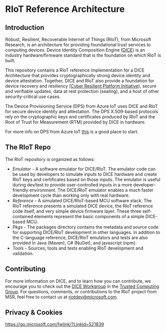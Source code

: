 # RIoT Reference Architecture
## Introduction
Robust, Resilient, Recoverable Internet of Things (RIoT), from Microsoft Research, is an architecture for providing foundational trust services to computing devices. Device Identity Composition Engine ([DICE](https://trustedcomputinggroup.org/work-groups/dice-architectures/)) is an industry hardware/firmware standard that is the foundation on which RIoT is built.

This repository contains a RIoT reference implementation for a DICE Architecture that provides cryptographically strong device identity and device attestation.  Together, DICE and RIoT also provide a foundation for device recovery and resiliency ([Cyber Resilient Platform Initiative](https://aka.ms/cyres)), secure and verifiable updates, data at rest protection (sealing), and a host of other security-critical use cases.

The Device Provisioning Service (DPS) from Azure IoT uses DICE and RIoT for secure device identity and attestation.  The DPS X.509-based protocols rely on the cryptographic keys and certificates produced by RIoT and the Root of Trust for Measurement (RTM) provided by DICE in hardware.

For more info on DPS from Azure IoT [this](https://docs.microsoft.com/en-us/azure/iot-dps/) is a good place to start.

## The RIoT Repo
The RIoT repository is organized as follows:
 * _Emulator_ -  A software emulator for DICE/RIoT.  The emulator code can be used by developers to simulate inputs to DICE hardware and create RIoT keys and certificates based on those inputs.  The emulator is useful during dev/test to provide user-controlled inputs in a more developer-friendly environment.  The DICE/RIoT emulator enables a much faster development cycle than working only with real hardware. 
 * _Reference_ - A simulated DICE/RIoT-based MCU software stack.  The RIoT reference presents a simulated DICE device, the RIoT reference code itself, and very simple device firmware layer.  These three self-contained elements represent the basic components of a simple DICE-based MCU.  
 * _Pkgs_ - The packages directory contains the metadata and source code for supporting DICE/RIoT development in other languages.  In addition to the C-language reference, DICE/RIoT emulators and tests are also provided in Java (Maven), C# (NuGet), and javascript (npm).
 * _Tools_ - Sources, tools and tests enabling RIoT development and validation.

## Contributing
For more information on DICE, and to learn how you can contribute, we encourage you to check out the [DICE Workgroup](https://trustedcomputinggroup.org/work-groups/dice-architectures/) in the [Trusted Computing Group](https://trustedcomputinggroup.org/).  For questions, comments, or contributions to the RIoT project from MSR, feel free to contact us at riotdev@microsoft.com.

## Privacy & Cookies
https://go.microsoft.com/fwlink/?LinkId=521839

